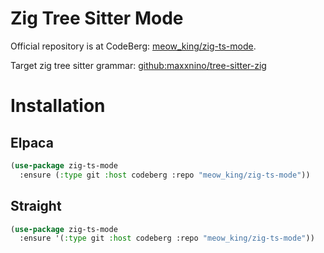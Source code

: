 # Zig Tree Sitter Mode

Official repository is at CodeBerg:
[meow_king/zig-ts-mode](https://codeberg.org/meow_king/zig-ts-mode).

Target zig tree sitter grammar:
[github:maxxnino/tree-sitter-zig](https://github.com/maxxnino/tree-sitter-zig)

# Installation

## Elpaca

``` lisp
(use-package zig-ts-mode
  :ensure (:type git :host codeberg :repo "meow_king/zig-ts-mode"))
```

## Straight

``` lisp
(use-package zig-ts-mode
  :ensure '(:type git :host codeberg :repo "meow_king/zig-ts-mode"))
```
